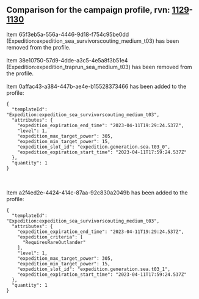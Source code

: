 ## Comparison for the campaign profile, rvn: [1129](https://github.com/PRO100KatYT/FortniteProfileRevisions/tree/main/profiles/campaign/1129%20campaign.json)-[1130](https://github.com/PRO100KatYT/FortniteProfileRevisions/tree/main/profiles/campaign/1130%20campaign.json)

Item 65f3eb5a-556a-4446-9d18-f754c95be0dd (Expedition:expedition_sea_survivorscouting_medium_t03) has been removed from the profile.
<br><br>
Item 38e10750-57d9-4dde-a3c5-4e5a8f3b51e4 (Expedition:expedition_traprun_sea_medium_t03) has been removed from the profile.
<br><br>
Item 0affac43-a384-447b-ae4e-b15528373466 has been added to the profile:

```
{
  "templateId": "Expedition:expedition_sea_survivorscouting_medium_t03",
  "attributes": {
    "expedition_expiration_end_time": "2023-04-11T19:29:24.537Z",
    "level": 1,
    "expedition_max_target_power": 305,
    "expedition_min_target_power": 15,
    "expedition_slot_id": "expedition.generation.sea.t03_0",
    "expedition_expiration_start_time": "2023-04-11T17:59:24.537Z"
  },
  "quantity": 1
}
```

<br><br>
Item a2f4ed2e-4424-414c-87aa-92c830a2049b has been added to the profile:

```
{
  "templateId": "Expedition:expedition_sea_survivorscouting_medium_t03",
  "attributes": {
    "expedition_expiration_end_time": "2023-04-11T19:29:24.537Z",
    "expedition_criteria": [
      "RequiresRareOutlander"
    ],
    "level": 1,
    "expedition_max_target_power": 305,
    "expedition_min_target_power": 15,
    "expedition_slot_id": "expedition.generation.sea.t03_1",
    "expedition_expiration_start_time": "2023-04-11T17:59:24.537Z"
  },
  "quantity": 1
}
```

<br><br>
